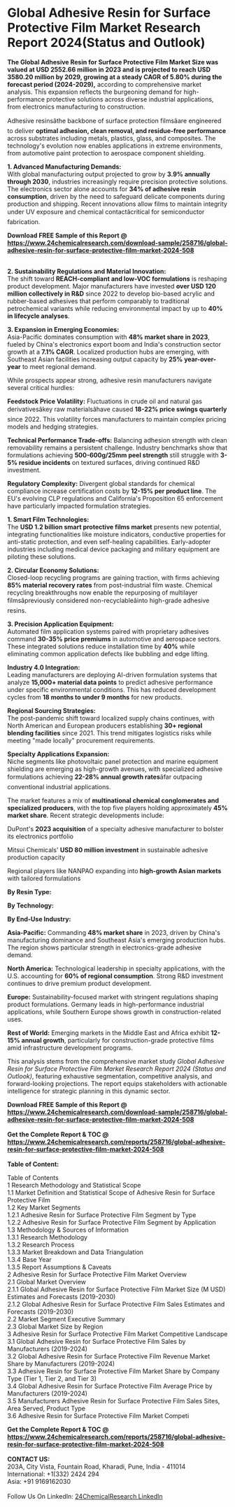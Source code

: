 <h1>Global Adhesive Resin for Surface Protective Film Market Research Report 2024(Status and Outlook)</h1><p><strong>The Global Adhesive Resin for Surface Protective Film Market Size was valued at USD 2552.66 million in 2023 and is projected to reach USD 3580.20 million by 2029, growing at a steady CAGR of 5.80% during the forecast period (2024-2029),</strong> according to comprehensive market analysis. This expansion reflects the burgeoning demand for high-performance protective solutions across diverse industrial applications, from electronics manufacturing to construction.</p><p>Adhesive resinsâthe backbone of surface protection filmsâare engineered to deliver <strong>optimal adhesion, clean removal, and residue-free performance</strong> across substrates including metals, plastics, glass, and composites. The technology's evolution now enables applications in extreme environments, from automotive paint protection to aerospace component shielding.</p><p><strong>1. Advanced Manufacturing Demands:</strong><br>
With global manufacturing output projected to grow by <strong>3.9% annually through 2030</strong>, industries increasingly require precision protective solutions. The electronics sector alone accounts for <strong>34% of adhesive resin consumption</strong>, driven by the need to safeguard delicate components during production and shipping. Recent innovations allow films to maintain integrity under UV exposure and chemical contactâcritical for semiconductor fabrication.</p><div><b>Download FREE Sample of this Report @ 
            <a href="https://www.24chemicalresearch.com/download-sample/258716/global-adhesive-resin-for-surface-protective-film-market-2024-508">
            https://www.24chemicalresearch.com/download-sample/258716/global-adhesive-resin-for-surface-protective-film-market-2024-508</a></b></div><br><p><strong>2. Sustainability Regulations and Material Innovation:</strong><br>
The shift toward <strong>REACH-compliant and low-VOC formulations</strong> is reshaping product development. Major manufacturers have invested <strong>over USD 120 million collectively in R&amp;D</strong> since 2022 to develop bio-based acrylic and rubber-based adhesives that perform comparably to traditional petrochemical variants while reducing environmental impact by up to <strong>40% in lifecycle analyses</strong>.</p><p><strong>3. Expansion in Emerging Economies:</strong><br>
Asia-Pacific dominates consumption with <strong>48% market share in 2023</strong>, fueled by China's electronics export boom and India's construction sector growth at a <strong>7.1% CAGR</strong>. Localized production hubs are emerging, with Southeast Asian facilities increasing output capacity by <strong>25% year-over-year</strong> to meet regional demand.</p><p>While prospects appear strong, adhesive resin manufacturers navigate several critical hurdles:</p><p><strong>Feedstock Price Volatility:</strong> Fluctuations in crude oil and natural gas derivativesâkey raw materialsâhave caused <strong>18-22% price swings quarterly</strong> since 2022. This volatility forces manufacturers to maintain complex pricing models and hedging strategies.</p><p><strong>Technical Performance Trade-offs:</strong> Balancing adhesion strength with clean removability remains a persistent challenge. Industry benchmarks show that formulations achieving <strong>500-600g/25mm peel strength</strong> still struggle with <strong>3-5% residue incidents</strong> on textured surfaces, driving continued R&amp;D investment.</p><p><strong>Regulatory Complexity:</strong> Divergent global standards for chemical compliance increase certification costs by <strong>12-15% per product line</strong>. The EU's evolving CLP regulations and California's Proposition 65 enforcement have particularly impacted formulation strategies.</p><p><strong>1. Smart Film Technologies:</strong><br>
The <strong>USD 1.2 billion smart protective films market</strong> presents new potential, integrating functionalities like moisture indicators, conductive properties for anti-static protection, and even self-healing capabilities. Early-adopter industries including medical device packaging and military equipment are piloting these solutions.</p><p><strong>2. Circular Economy Solutions:</strong><br>
Closed-loop recycling programs are gaining traction, with firms achieving <strong>85% material recovery rates</strong> from post-industrial film waste. Chemical recycling breakthroughs now enable the repurposing of multilayer filmsâpreviously considered non-recyclableâinto high-grade adhesive resins.</p><p><strong>3. Precision Application Equipment:</strong><br>
Automated film application systems paired with proprietary adhesives command <strong>30-35% price premiums</strong> in automotive and aerospace sectors. These integrated solutions reduce installation time by <strong>40%</strong> while eliminating common application defects like bubbling and edge lifting.</p><p><strong>Industry 4.0 Integration:</strong><br>
	Leading manufacturers are deploying AI-driven formulation systems that analyze <strong>15,000+ material data points</strong> to predict adhesive performance under specific environmental conditions. This has reduced development cycles from <strong>18 months to under 9 months</strong> for new products.</p><p><strong>Regional Sourcing Strategies:</strong><br>
	The post-pandemic shift toward localized supply chains continues, with North American and European producers establishing <strong>30+ regional blending facilities</strong> since 2021. This trend mitigates logistics risks while meeting "made locally" procurement requirements.</p><p><strong>Specialty Applications Expansion:</strong><br>
	Niche segments like photovoltaic panel protection and marine equipment shielding are emerging as high-growth avenues, with specialized adhesive formulations achieving <strong>22-28% annual growth rates</strong>âfar outpacing conventional industrial applications.</p><p>The market features a mix of <strong>multinational chemical conglomerates and specialized producers</strong>, with the top five players holding approximately <strong>45% market share</strong>. Recent strategic developments include:</p><p>DuPont's <strong>2023 acquisition</strong> of a specialty adhesive manufacturer to bolster its electronics portfolio</p><p>Mitsui Chemicals' <strong>USD 80 million investment</strong> in sustainable adhesive production capacity</p><p>Regional players like NANPAO expanding into <strong>high-growth Asian markets</strong> with tailored formulations</p><p><strong>By Resin Type:</strong></p><p><strong>By Technology:</strong></p><p><strong>By End-Use Industry:</strong></p><p><strong>Asia-Pacific:</strong> Commanding <strong>48% market share</strong> in 2023, driven by China's manufacturing dominance and Southeast Asia's emerging production hubs. The region shows particular strength in electronics-grade adhesive demand.</p><p><strong>North America:</strong> Technological leadership in specialty applications, with the U.S. accounting for <strong>60% of regional consumption</strong>. Strong R&amp;D investment continues to drive premium product development.</p><p><strong>Europe:</strong> Sustainability-focused market with stringent regulations shaping product formulations. Germany leads in high-performance industrial applications, while Southern Europe shows growth in construction-related uses.</p><p><strong>Rest of World:</strong> Emerging markets in the Middle East and Africa exhibit <strong>12-15% annual growth</strong>, particularly for construction-grade protective films amid infrastructure development programs.</p><p>This analysis stems from the comprehensive market study <em>Global Adhesive Resin for Surface Protective Film Market Research Report 2024 (Status and Outlook)</em>, featuring exhaustive segmentation, competitive analysis, and forward-looking projections. The report equips stakeholders with actionable intelligence for strategic planning in this dynamic sector.</p><div><b>Download FREE Sample of this Report @ 
            <a href="https://www.24chemicalresearch.com/download-sample/258716/global-adhesive-resin-for-surface-protective-film-market-2024-508">
            https://www.24chemicalresearch.com/download-sample/258716/global-adhesive-resin-for-surface-protective-film-market-2024-508</a></b></div><br><div><b>Get the Complete Report & TOC @ 
            <a href="https://www.24chemicalresearch.com/reports/258716/global-adhesive-resin-for-surface-protective-film-market-2024-508">
            https://www.24chemicalresearch.com/reports/258716/global-adhesive-resin-for-surface-protective-film-market-2024-508</a></b></div><br>
            <b>Table of Content:</b><p>Table of Contents<br />
1 Research Methodology and Statistical Scope<br />
1.1 Market Definition and Statistical Scope of Adhesive Resin for Surface Protective Film<br />
1.2 Key Market Segments<br />
1.2.1 Adhesive Resin for Surface Protective Film Segment by Type<br />
1.2.2 Adhesive Resin for Surface Protective Film Segment by Application<br />
1.3 Methodology & Sources of Information<br />
1.3.1 Research Methodology<br />
1.3.2 Research Process<br />
1.3.3 Market Breakdown and Data Triangulation<br />
1.3.4 Base Year<br />
1.3.5 Report Assumptions & Caveats<br />
2 Adhesive Resin for Surface Protective Film Market Overview<br />
2.1 Global Market Overview<br />
2.1.1 Global Adhesive Resin for Surface Protective Film Market Size (M USD) Estimates and Forecasts (2019-2030)<br />
2.1.2 Global Adhesive Resin for Surface Protective Film Sales Estimates and Forecasts (2019-2030)<br />
2.2 Market Segment Executive Summary<br />
2.3 Global Market Size by Region<br />
3 Adhesive Resin for Surface Protective Film Market Competitive Landscape<br />
3.1 Global Adhesive Resin for Surface Protective Film Sales by Manufacturers (2019-2024)<br />
3.2 Global Adhesive Resin for Surface Protective Film Revenue Market Share by Manufacturers (2019-2024)<br />
3.3 Adhesive Resin for Surface Protective Film Market Share by Company Type (Tier 1, Tier 2, and Tier 3)<br />
3.4 Global Adhesive Resin for Surface Protective Film Average Price by Manufacturers (2019-2024)<br />
3.5 Manufacturers Adhesive Resin for Surface Protective Film Sales Sites, Area Served, Product Type<br />
3.6 Adhesive Resin for Surface Protective Film Market Competi</p><div><b>Get the Complete Report & TOC @ 
            <a href="https://www.24chemicalresearch.com/reports/258716/global-adhesive-resin-for-surface-protective-film-market-2024-508">
            https://www.24chemicalresearch.com/reports/258716/global-adhesive-resin-for-surface-protective-film-market-2024-508</a></b></div><br><b>CONTACT US:</b><br>
            203A, City Vista, Fountain Road, Kharadi, Pune, India - 411014<br>
            International: +1(332) 2424 294<br>
            Asia: +91 9169162030 <br><br>
            Follow Us On LinkedIn: <a href="https://www.linkedin.com/company/24chemicalresearch/">24ChemicalResearch LinkedIn</a>
